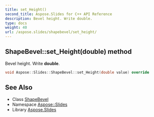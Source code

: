 ```yaml
---
title: set_Height()
second_title: Aspose.Slides for C++ API Reference
description: Bevel height. Write double.
type: docs
weight: 40
url: /aspose.slides/shapebevel/set_height/
---
```

## ShapeBevel::set_Height(double) method


Bevel height. Write **double**.

```cpp
void Aspose::Slides::ShapeBevel::set_Height(double value) override
```

## See Also

* Class [ShapeBevel](../)
* Namespace [Aspose::Slides](../../)
* Library [Aspose.Slides](../../../)
